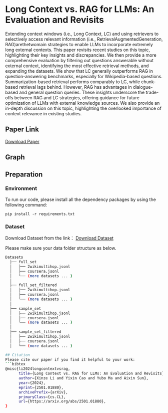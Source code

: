 # Long Context vs. RAG for LLMs: An Evaluation and Revisits
Extending context windows (i.e., Long Context, LC) and using retrievers to selectively access relevant information (i.e., RetrievalAugmentedGeneration, RAG)arethetwomain strategies to enable LLMs to incorporate extremely long external contexts. This paper revisits recent studies on this topic, highlighting their key insights and discrepancies. We then provide a more comprehensive evaluation by filtering out questions answerable without external context, identifying the most effective retrieval methods, and expanding the datasets. We show that LC generally outperforms RAG in question-answering benchmarks, especially for Wikipedia-based questions. Summarization-based retrieval performs comparably to LC, while chunk-based retrieval lags behind. However, RAG has advantages in dialogue-based and general question queries. These insights underscore the trade-offs between RAG and LC strategies, offering guidance for future optimization of LLMs with external knowledge sources. We also provide an in-depth discussion on this topic, highlighting the overlooked importance of context relevance in existing studies.

## Paper Link
[Download Paper](https://arxiv.org/pdf/2501.01880)

## Graph

## Preparation
### Environment
To run our code, please install all the dependency packages by using the following command:

```
pip install -r requirements.txt
```

### Dataset
Download Dataset from the link：
[Download Dataset](https://entuedu-my.sharepoint.com/:f:/g/personal/xinze002_e_ntu_edu_sg/Elj-wpX68UpLvMMuvGmTn_UBDeepoSYfKEtukRUhGWJ5kw?e=sBQWeD)

Please make sure your data folder structure as below.
```bash
Datasets
  ├── full_set
  │   ├── 2wikimultihop.jsonl
  │   ├── coursera.jsonl
  │   └── (more datasets ... )
  │
  ├── full_set_filtered
  │   ├── 2wikimultihop.jsonl
  │   ├── coursera.jsonl
  │   └── (more datasets ... )
  │  
  ├── sample_set
  │   ├── 2wikimultihop.jsonl
  │   ├── coursera.jsonl
  │   └── (more datasets ... )
  │   
  ├── sample_set_filtered
  │   ├── 2wikimultihop.jsonl
  │   ├── coursera.jsonl
  │   └── (more datasets ... )

## Citation
Please cite our paper if you find it helpful to your work:
```bibtex
@misc{li2024longcontextvsrag,
      title={Long Context vs. RAG for LLMs: An Evaluation and Revisits}, 
      author={Xinze Li and Yixin Cao and Yubo Ma and Aixin Sun},
      year={2024},
      eprint={2501.01880},
      archivePrefix={arXiv},
      primaryClass={cs.CL},
      url={https://arxiv.org/abs/2501.01880}, 
}
